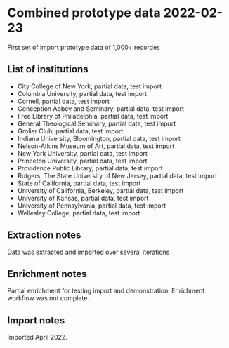 # Combined prototype data 2022-02-23

First set of import prototype data of 1,000+ recordes

## List of institutions

- City College of New York, partial data, test import
- Columbia University, partial data, test import
- Cornell, partial data, test import
- Conception Abbey and Seminary, partial data, test import
- Free Library of Philadelphia, partial data, test import
- General Theological Seminary, partial data, test import
- Grolier Club, partial data, test import
- Indiana University, Bloomington, partial data, test import
- Nelson-Atkins Museum of Art, partial data, test import
- New York University, partial data, test import
- Princeton University, partial data, test import
- Providence Public Library, partial data, test import
- Rutgers, The State University of New Jersey, partial data, test import
- State of California, partial data, test import
- University of California, Berkeley, partial data, test import
- University of Kansas, partial data, test import
- University of Pennsylvania, partial data, test import
- Wellesley College, partial data, test import

## Extraction notes

Data was extracted and imported over several iterations

## Enrichment notes

Partial enrichment for testing import and demonstration. Enrichment workflow 
was not complete.

## Import notes

Imported April 2022. 